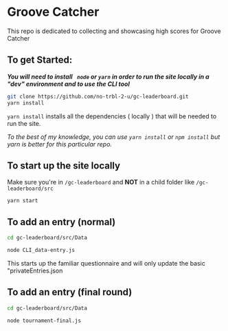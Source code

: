 # Groove Catcher
This repo is dedicated to collecting and showcasing high scores for Groove Catcher

## To get Started:

***You will need to install ``` node``` or ```yarn``` in order to run the site locally in a "dev" environment and to use the CLI tool***

```sh
git clone https://github.com/no-trbl-2-u/gc-leaderboard.git
yarn install
```
```yarn install``` installs all the dependencies ( locally ) that will be needed to run the site.

*To the best of my knowledge, you can use ```yarn install``` or ```npm install```  but yarn is better for this particular repo.*

## To start up the site locally
Make sure you're in ```/gc-leaderboard``` and **NOT** in a child folder like ```/gc-leaderboard/src```
```
yarn start
```

## To add an entry (normal)
```sh
cd gc-leaderboard/src/Data

node CLI_data-entry.js
```
This starts up the familiar questionnaire and will only update the basic "privateEntries.json

## To add an entry (final round)
```sh
cd gc-leaderboard/src/Data

node tournament-final.js
```
